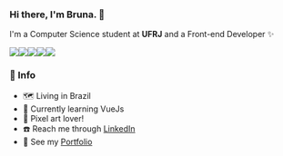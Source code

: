 ### Hi there, I'm Bruna. 👋

I'm a Computer Science student at **UFRJ** and a Front-end Developer ✨

<img src="https://img.shields.io/badge/React-c800de?style=for-the-badge&logo=react&logoColor=FFF"><img src="https://img.shields.io/badge/next%20js-9810fa?style=for-the-badge&logo=nextdotjs&logoColor=white"><img src="https://img.shields.io/badge/Svelte-7f22fe?style=for-the-badge&logo=svelte&logoColor=FFF"><img src="https://img.shields.io/badge/TypeScript-4f39f6?style=for-the-badge&logo=typescript&logoColor=white"><img src="https://img.shields.io/badge/Figma-155dfc?style=for-the-badge&logo=figma&logoColor=white"> 

### 📌 Info

- 🗺️ Living in Brazil
- 🌱 Currently learning VueJs
- 🎨 Pixel art lover!
- ☎️ Reach me through [LinkedIn](https://www.linkedin.com/in/prbruna/)
- 💜 See my [Portfolio](https://brunapr.github.io)
